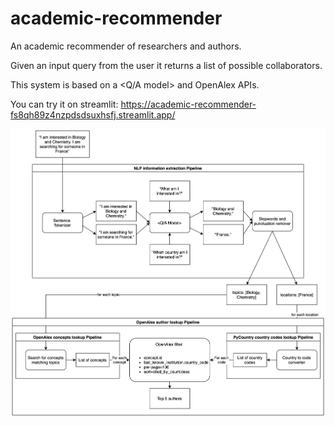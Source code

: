 # academic-recommender
An academic recommender of researchers and authors.

Given an input query from the user it returns a list of possible collaborators.

This system is based on a <Q/A model> and OpenAlex APIs.

You can try it on streamlit: https://academic-recommender-fs8qh89z4nzpdsdsuxhsfj.streamlit.app/

![alt text](https://github.com/Marco-campione-github/academic-recommender/blob/main/component_diagram.png)